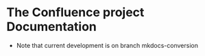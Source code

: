# The Confluence project Documentation

- Note that current development is on branch mkdocs-conversion
